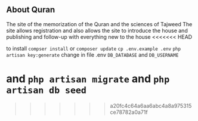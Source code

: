 ##  About Quran 

The site of the memorization of the Quran and the sciences of Tajweed
The site allows registration and also allows the site to introduce the house and publishing and follow-up with everything new to the house
<<<<<<< HEAD

to install
`compser install` or `composer update`
`cp .env.example .env`
`php artisan key:generate`
change in file .env `DB_DATABASE` and `DB_USERNAME`

and `php artisan migrate` and  `php artisan db seed`
=======
 
>>>>>>> a20fc4c64a6aa6abc4a8a975315ce78782a0a71f
